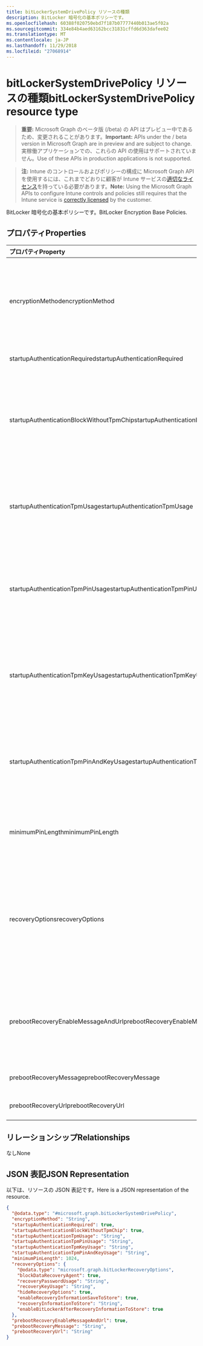 ```yaml
---
title: bitLockerSystemDrivePolicy リソースの種類
description: BitLocker 暗号化の基本ポリシーです。
ms.openlocfilehash: 60388f020750ebd7f187b07777440b013ae5f02a
ms.sourcegitcommit: 334e84b4aed63162bcc31831cffd6d363dafee02
ms.translationtype: MT
ms.contentlocale: ja-JP
ms.lasthandoff: 11/29/2018
ms.locfileid: "27068914"
---
```

# <a name="bitlockersystemdrivepolicy-resource-type"></a><span data-ttu-id="28f8b-103">bitLockerSystemDrivePolicy リソースの種類</span><span class="sxs-lookup"><span data-stu-id="28f8b-103">bitLockerSystemDrivePolicy resource type</span></span>

> <span data-ttu-id="28f8b-104">**重要:** Microsoft Graph のベータ版 (/beta) の API はプレビュー中であるため、変更されることがあります。</span><span class="sxs-lookup"><span data-stu-id="28f8b-104">**Important:** APIs under the / beta version in Microsoft Graph are in preview and are subject to change.</span></span> <span data-ttu-id="28f8b-105">実稼働アプリケーションでの、これらの API の使用はサポートされていません。</span><span class="sxs-lookup"><span data-stu-id="28f8b-105">Use of these APIs in production applications is not supported.</span></span>

> <span data-ttu-id="28f8b-106">**注:** Intune のコントロールおよびポリシーの構成に Microsoft Graph API を使用するには、これまでどおりに顧客が Intune サービスの[適切なライセンス](https://go.microsoft.com/fwlink/?linkid=839381)を持っている必要があります。</span><span class="sxs-lookup"><span data-stu-id="28f8b-106">**Note:** Using the Microsoft Graph APIs to configure Intune controls and policies still requires that the Intune service is [correctly licensed](https://go.microsoft.com/fwlink/?linkid=839381) by the customer.</span></span>

<span data-ttu-id="28f8b-107">BitLocker 暗号化の基本ポリシーです。</span><span class="sxs-lookup"><span data-stu-id="28f8b-107">BitLocker Encryption Base Policies.</span></span>
## <a name="properties"></a><span data-ttu-id="28f8b-108">プロパティ</span><span class="sxs-lookup"><span data-stu-id="28f8b-108">Properties</span></span>
|<span data-ttu-id="28f8b-109">プロパティ</span><span class="sxs-lookup"><span data-stu-id="28f8b-109">Property</span></span>|<span data-ttu-id="28f8b-110">型</span><span class="sxs-lookup"><span data-stu-id="28f8b-110">Type</span></span>|<span data-ttu-id="28f8b-111">説明</span><span class="sxs-lookup"><span data-stu-id="28f8b-111">Description</span></span>|
|:---|:---|:---|
|<span data-ttu-id="28f8b-112">encryptionMethod</span><span class="sxs-lookup"><span data-stu-id="28f8b-112">encryptionMethod</span></span>|[<span data-ttu-id="28f8b-113">bitLockerEncryptionMethod</span><span class="sxs-lookup"><span data-stu-id="28f8b-113">bitLockerEncryptionMethod</span></span>](../resources/intune-deviceconfig-bitlockerencryptionmethod.md)|<span data-ttu-id="28f8b-114">オペレーティング システム ドライブの暗号化方法を選択します。</span><span class="sxs-lookup"><span data-stu-id="28f8b-114">Select the encryption method for operating system drives.</span></span> <span data-ttu-id="28f8b-115">可能な値は、`aesCbc128`、`aesCbc256`、`xtsAes128`、`xtsAes256` です。</span><span class="sxs-lookup"><span data-stu-id="28f8b-115">Possible values are: `aesCbc128`, `aesCbc256`, `xtsAes128`, `xtsAes256`.</span></span>|
|<span data-ttu-id="28f8b-116">startupAuthenticationRequired</span><span class="sxs-lookup"><span data-stu-id="28f8b-116">startupAuthenticationRequired</span></span>|<span data-ttu-id="28f8b-117">ブール値</span><span class="sxs-lookup"><span data-stu-id="28f8b-117">Boolean</span></span>|<span data-ttu-id="28f8b-118">起動時に追加の認証が必要です。</span><span class="sxs-lookup"><span data-stu-id="28f8b-118">Require additional authentication at startup.</span></span>|
|<span data-ttu-id="28f8b-119">startupAuthenticationBlockWithoutTpmChip</span><span class="sxs-lookup"><span data-stu-id="28f8b-119">startupAuthenticationBlockWithoutTpmChip</span></span>|<span data-ttu-id="28f8b-120">ブール値</span><span class="sxs-lookup"><span data-stu-id="28f8b-120">Boolean</span></span>|<span data-ttu-id="28f8b-121">なし (または USB フラッシュ ドライブにスタートアップ キーのパスワードが必要です)、互換性のある TPM は BitLocker を許可するかどうかを示します。</span><span class="sxs-lookup"><span data-stu-id="28f8b-121">Indicates whether to allow BitLocker without a compatible TPM (requires a password or a startup key on a USB flash drive).</span></span>|
|<span data-ttu-id="28f8b-122">startupAuthenticationTpmUsage</span><span class="sxs-lookup"><span data-stu-id="28f8b-122">startupAuthenticationTpmUsage</span></span>|[<span data-ttu-id="28f8b-123">configurationUsage</span><span class="sxs-lookup"><span data-stu-id="28f8b-123">configurationUsage</span></span>](../resources/intune-deviceconfig-configurationusage.md)|<span data-ttu-id="28f8b-124">TPM スタートアップを許可または必要と許可しないかどうかを示します。</span><span class="sxs-lookup"><span data-stu-id="28f8b-124">Indicates if TPM startup is allowed/required/disallowed.</span></span> <span data-ttu-id="28f8b-125">可能な値は、`blocked`、`required`、`allowed` です。</span><span class="sxs-lookup"><span data-stu-id="28f8b-125">Possible values are: `blocked`, `required`, `allowed`.</span></span>|
|<span data-ttu-id="28f8b-126">startupAuthenticationTpmPinUsage</span><span class="sxs-lookup"><span data-stu-id="28f8b-126">startupAuthenticationTpmPinUsage</span></span>|[<span data-ttu-id="28f8b-127">configurationUsage</span><span class="sxs-lookup"><span data-stu-id="28f8b-127">configurationUsage</span></span>](../resources/intune-deviceconfig-configurationusage.md)|<span data-ttu-id="28f8b-128">TPM スタートアップの暗証番号 (pin) を許可または必要と許可しないかどうかを示します。</span><span class="sxs-lookup"><span data-stu-id="28f8b-128">Indicates if TPM startup pin is allowed/required/disallowed.</span></span> <span data-ttu-id="28f8b-129">可能な値は、`blocked`、`required`、`allowed` です。</span><span class="sxs-lookup"><span data-stu-id="28f8b-129">Possible values are: `blocked`, `required`, `allowed`.</span></span>|
|<span data-ttu-id="28f8b-130">startupAuthenticationTpmKeyUsage</span><span class="sxs-lookup"><span data-stu-id="28f8b-130">startupAuthenticationTpmKeyUsage</span></span>|[<span data-ttu-id="28f8b-131">configurationUsage</span><span class="sxs-lookup"><span data-stu-id="28f8b-131">configurationUsage</span></span>](../resources/intune-deviceconfig-configurationusage.md)|<span data-ttu-id="28f8b-132">スタートアップ キーを TPM を許可または必要と許可しないかどうかを示します。</span><span class="sxs-lookup"><span data-stu-id="28f8b-132">Indicates if TPM startup key is allowed/required/disallowed.</span></span> <span data-ttu-id="28f8b-133">可能な値は、`blocked`、`required`、`allowed` です。</span><span class="sxs-lookup"><span data-stu-id="28f8b-133">Possible values are: `blocked`, `required`, `allowed`.</span></span>|
|<span data-ttu-id="28f8b-134">startupAuthenticationTpmPinAndKeyUsage</span><span class="sxs-lookup"><span data-stu-id="28f8b-134">startupAuthenticationTpmPinAndKeyUsage</span></span>|[<span data-ttu-id="28f8b-135">configurationUsage</span><span class="sxs-lookup"><span data-stu-id="28f8b-135">configurationUsage</span></span>](../resources/intune-deviceconfig-configurationusage.md)|<span data-ttu-id="28f8b-136">TPM スタートアップに追加することを示しますキーとキーは、許可または必要と許可しません。</span><span class="sxs-lookup"><span data-stu-id="28f8b-136">Indicates if TPM startup pin key and key are allowed/required/disallowed.</span></span> <span data-ttu-id="28f8b-137">可能な値は、`blocked`、`required`、`allowed` です。</span><span class="sxs-lookup"><span data-stu-id="28f8b-137">Possible values are: `blocked`, `required`, `allowed`.</span></span>|
|<span data-ttu-id="28f8b-138">minimumPinLength</span><span class="sxs-lookup"><span data-stu-id="28f8b-138">minimumPinLength</span></span>|<span data-ttu-id="28f8b-139">Int32</span><span class="sxs-lookup"><span data-stu-id="28f8b-139">Int32</span></span>|<span data-ttu-id="28f8b-140">スタートアップの暗証番号 (pin) の最小の長さを示します。</span><span class="sxs-lookup"><span data-stu-id="28f8b-140">Indicates the minimum length of startup pin.</span></span> <span data-ttu-id="28f8b-141">4 ~ 20 の有効な値</span><span class="sxs-lookup"><span data-stu-id="28f8b-141">Valid values 4 to 20</span></span>|
|<span data-ttu-id="28f8b-142">recoveryOptions</span><span class="sxs-lookup"><span data-stu-id="28f8b-142">recoveryOptions</span></span>|[<span data-ttu-id="28f8b-143">bitLockerRecoveryOptions</span><span class="sxs-lookup"><span data-stu-id="28f8b-143">bitLockerRecoveryOptions</span></span>](../resources/intune-deviceconfig-bitlockerrecoveryoptions.md)|<span data-ttu-id="28f8b-144">必要なスタートアップ キー情報がない場合、BitLocker で暗号化されたオペレーティング システム ドライブを回復することができます。</span><span class="sxs-lookup"><span data-stu-id="28f8b-144">Allows to recover BitLocker encrypted operating system drives in the absence of the required startup key information.</span></span> <span data-ttu-id="28f8b-145">BitLocker を有効にするときは、このポリシー設定が適用されます。</span><span class="sxs-lookup"><span data-stu-id="28f8b-145">This policy setting is applied when you turn on BitLocker.</span></span>|
|<span data-ttu-id="28f8b-146">prebootRecoveryEnableMessageAndUrl</span><span class="sxs-lookup"><span data-stu-id="28f8b-146">prebootRecoveryEnableMessageAndUrl</span></span>|<span data-ttu-id="28f8b-147">ブール値</span><span class="sxs-lookup"><span data-stu-id="28f8b-147">Boolean</span></span>|<span data-ttu-id="28f8b-148">ブート前の回復のメッセージと Url を有効にします。</span><span class="sxs-lookup"><span data-stu-id="28f8b-148">Enable pre-boot recovery message and Url.</span></span> <span data-ttu-id="28f8b-149">RequireStartupAuthentication が false の場合、この値は影響しません。</span><span class="sxs-lookup"><span data-stu-id="28f8b-149">If requireStartupAuthentication is false, this value does not affect.</span></span>|
|<span data-ttu-id="28f8b-150">prebootRecoveryMessage</span><span class="sxs-lookup"><span data-stu-id="28f8b-150">prebootRecoveryMessage</span></span>|<span data-ttu-id="28f8b-151">String</span><span class="sxs-lookup"><span data-stu-id="28f8b-151">String</span></span>|<span data-ttu-id="28f8b-152">回復のカスタム メッセージを定義します。</span><span class="sxs-lookup"><span data-stu-id="28f8b-152">Defines a custom recovery message.</span></span>|
|<span data-ttu-id="28f8b-153">prebootRecoveryUrl</span><span class="sxs-lookup"><span data-stu-id="28f8b-153">prebootRecoveryUrl</span></span>|<span data-ttu-id="28f8b-154">String</span><span class="sxs-lookup"><span data-stu-id="28f8b-154">String</span></span>|<span data-ttu-id="28f8b-155">回復のカスタム URL を定義します。</span><span class="sxs-lookup"><span data-stu-id="28f8b-155">Defines a custom recovery URL.</span></span>|

## <a name="relationships"></a><span data-ttu-id="28f8b-156">リレーションシップ</span><span class="sxs-lookup"><span data-stu-id="28f8b-156">Relationships</span></span>
<span data-ttu-id="28f8b-157">なし</span><span class="sxs-lookup"><span data-stu-id="28f8b-157">None</span></span>
## <a name="json-representation"></a><span data-ttu-id="28f8b-158">JSON 表記</span><span class="sxs-lookup"><span data-stu-id="28f8b-158">JSON Representation</span></span>
<span data-ttu-id="28f8b-159">以下は、リソースの JSON 表記です。</span><span class="sxs-lookup"><span data-stu-id="28f8b-159">Here is a JSON representation of the resource.</span></span>
<!-- {
  "blockType": "resource",
  "@odata.type": "microsoft.graph.bitLockerSystemDrivePolicy"
}
-->
``` json
{
  "@odata.type": "#microsoft.graph.bitLockerSystemDrivePolicy",
  "encryptionMethod": "String",
  "startupAuthenticationRequired": true,
  "startupAuthenticationBlockWithoutTpmChip": true,
  "startupAuthenticationTpmUsage": "String",
  "startupAuthenticationTpmPinUsage": "String",
  "startupAuthenticationTpmKeyUsage": "String",
  "startupAuthenticationTpmPinAndKeyUsage": "String",
  "minimumPinLength": 1024,
  "recoveryOptions": {
    "@odata.type": "microsoft.graph.bitLockerRecoveryOptions",
    "blockDataRecoveryAgent": true,
    "recoveryPasswordUsage": "String",
    "recoveryKeyUsage": "String",
    "hideRecoveryOptions": true,
    "enableRecoveryInformationSaveToStore": true,
    "recoveryInformationToStore": "String",
    "enableBitLockerAfterRecoveryInformationToStore": true
  },
  "prebootRecoveryEnableMessageAndUrl": true,
  "prebootRecoveryMessage": "String",
  "prebootRecoveryUrl": "String"
}
```





